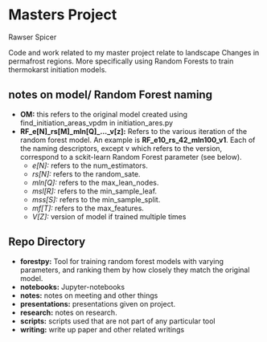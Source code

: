 # Masters Project

Rawser Spicer

Code and work related to my master project relate to landscape Changes
in permafrost regions. More specifically using Random Forests to 
train thermokarst initiation models.

## notes on model/ Random Forest naming
* **OM:** this refers to the original model created using 
find_initiation_areas_vpdm in initiation_ares.py
* **RF_e[N]\_rs[M]\_mln[Q]\_...\_v[z]:** Refers to the various iteration of the random forest model. An example is **RF_e10_rs_42_mln100_v1**. Each of the naming descriptors, except v which refers to the version, correspond to a sckit-learn Random Forest parameter (see below).
  * *e[N]:* refers to the num_estimators.
  * *rs[N]:* refers to the random_sate.
  * *mln[Q]:* refers to the max_lean_nodes.
  * *msl[R]:* refers to the min_sample_leaf.
  * *mss[S]:* refers to the min_sample_split.
  * *mf[T]:* refers to the max_features.
  * *V[Z]:* version of model if trained multiple times





## Repo Directory
* **forestpy:** Tool for training random forest models with varying parameters, 
and ranking them by how closely they match the original model. 
* **notebooks:** Jupyter-notebooks
* **notes:** notes on meeting and other things
* **presentations:** presentations given on project.
* **research:** notes on research.
* **scripts:** scripts used that are not part of any particular tool 
* **writing:** write up paper and other related writings



